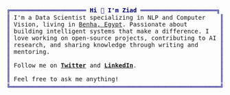<pre style="font-family:Menlo,'DejaVu Sans Mono',consolas,'Courier New',monospace"><span style="color: #000080; text-decoration-color: #000080">╔═════════════════════ </span><span style="color: #000080; text-decoration-color: #000080; font-weight: bold">Hi 👋 I&#x27;m Ziad</span><span style="color: #000080; text-decoration-color: #000080"> ═════════════════════╗</span> 🤓 <a href="https://ziadai.me">Ziad Mostafa</a>                                
<span style="color: #000080; text-decoration-color: #000080">║</span> I&#x27;m a Data Scientist specializing in NLP and Computer    <span style="color: #000080; text-decoration-color: #000080">║</span> <span style="color: #008080; text-decoration-color: #008080">┣━━ </span>👨🏻‍🔬 Data Scientist                        
<span style="color: #000080; text-decoration-color: #000080">║</span> Vision, living in <a href="https://maps.app.goo.gl/jX75Vtr6Qov5htL29">Benha, Egypt</a>. Passionate about         <span style="color: #000080; text-decoration-color: #000080">║</span> <span style="color: #008080; text-decoration-color: #008080">┃   ┣━━ </span><a href="https://github.com/ziadmostafa1">GitHub Repositories</a>                    
<span style="color: #000080; text-decoration-color: #000080">║</span> building intelligent systems that make a difference. I   <span style="color: #000080; text-decoration-color: #000080">║</span> <span style="color: #008080; text-decoration-color: #008080">┃   ┗━━ </span><a href="https://huggingface.co/ziadmostafa">Hugging Face 🤗</a>                        
<span style="color: #000080; text-decoration-color: #000080">║</span> love working on open-source projects, contributing to AI <span style="color: #000080; text-decoration-color: #000080">║</span> <span style="color: #008080; text-decoration-color: #008080">┣━━ </span>👨🏻‍💻 Open Source Contributor               
<span style="color: #000080; text-decoration-color: #000080">║</span> research, and sharing knowledge through writing and      <span style="color: #000080; text-decoration-color: #000080">║</span> <span style="color: #008080; text-decoration-color: #008080">┃   ┣━━ </span><a href="https://ziadai.me/FaceAgingGAN">Facial Age Transformation with CycleGAN</a>
<span style="color: #000080; text-decoration-color: #000080">║</span> mentoring.                                               <span style="color: #000080; text-decoration-color: #000080">║</span> <span style="color: #008080; text-decoration-color: #008080">┃   ┣━━ </span><a href="https://ziadai.me/Fake_News_Detection_with_RNN_and_LSTM">Fake News Detection with RNN &amp; LSTM</a>    
<span style="color: #000080; text-decoration-color: #000080">║</span>                                                          <span style="color: #000080; text-decoration-color: #000080">║</span> <span style="color: #008080; text-decoration-color: #008080">┃   ┣━━ </span><a href="https://ziadai.me/Hands_Sign">Real-time Sign Language Recognition</a>    
<span style="color: #000080; text-decoration-color: #000080">║</span> Follow me on <span style="font-weight: bold"><a href="https://x.com/ZiadMostaf_a">Twitter</a></span> and <span style="font-weight: bold"><a href="https://www.linkedin.com/in/ziadmostafa">LinkedIn</a></span>.                       <span style="color: #000080; text-decoration-color: #000080">║</span> <span style="color: #008080; text-decoration-color: #008080">┃   ┣━━ </span><a href="https://ziadai.me/Fire_and_Smoke_Detection_with_YOLOv8">Fire and Smoke Detection with YOLOv8</a>   
<span style="color: #000080; text-decoration-color: #000080">║</span>                                                          <span style="color: #000080; text-decoration-color: #000080">║</span> <span style="color: #008080; text-decoration-color: #008080">┃   ┣━━ </span><a href="https://ziadai.me/Egyptian_Hieroglyphs">Egyptian Hieroglyph Classification</a>     
<span style="color: #000080; text-decoration-color: #000080">║</span> Feel free to ask me anything!                            <span style="color: #000080; text-decoration-color: #000080">║</span> <span style="color: #008080; text-decoration-color: #008080">┃   ┗━━ </span><a href="https://ziadai.me/Movie_Recommendation_System">Movie Recommendation System</a>            
<span style="color: #000080; text-decoration-color: #000080">╚══════════════════════════════════════════════════════════╝</span> <span style="color: #008080; text-decoration-color: #008080">┗━━ </span>📚 Blog Writer                             
                                                             <span style="color: #008080; text-decoration-color: #008080">    ┗━━ </span>📜 <a href="https://ziadai.me/post/how-to-create-a-blog-in-2025">How to Create a Blog in 2025</a>        
</pre>
